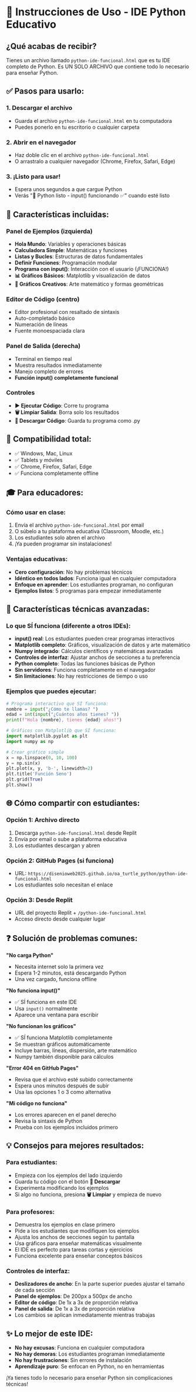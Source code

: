 # 🎯 Instrucciones de Uso - IDE Python Educativo

## ¿Qué acabas de recibir?

Tienes un archivo llamado `python-ide-funcional.html` que es tu IDE completo de Python. Es UN SOLO ARCHIVO que contiene todo lo necesario para enseñar Python.

## ✅ Pasos para usarlo:

### 1. Descargar el archivo
- Guarda el archivo `python-ide-funcional.html` en tu computadora
- Puedes ponerlo en tu escritorio o cualquier carpeta

### 2. Abrir en el navegador
- Haz doble clic en el archivo `python-ide-funcional.html`
- O arrastralo a cualquier navegador (Chrome, Firefox, Safari, Edge)

### 3. ¡Listo para usar!
- Espera unos segundos a que cargue Python
- Verás "🐍 Python listo - input() funcionando ✅" cuando esté listo

## 🚀 Características incluidas:

### Panel de Ejemplos (izquierda)
- **Hola Mundo**: Variables y operaciones básicas
- **Calculadora Simple**: Matemáticas y funciones
- **Listas y Bucles**: Estructuras de datos fundamentales
- **Definir Funciones**: Programación modular
- **Programa con input()**: Interacción con el usuario (¡FUNCIONA!)
- **📊 Gráficos Básicos**: Matplotlib y visualización de datos
- **🎨 Gráficos Creativos**: Arte matemático y formas geométricas

### Editor de Código (centro)
- Editor profesional con resaltado de sintaxis
- Auto-completado básico
- Numeración de líneas
- Fuente monoespaciada clara

### Panel de Salida (derecha)
- Terminal en tiempo real
- Muestra resultados inmediatamente
- Manejo completo de errores
- **Función input() completamente funcional**

### Controles
- **▶️ Ejecutar Código**: Corre tu programa
- **🗑️ Limpiar Salida**: Borra solo los resultados
- **💾 Descargar Código**: Guarda tu programa como .py

## 📱 Compatibilidad total:
- ✅ Windows, Mac, Linux
- ✅ Tablets y móviles
- ✅ Chrome, Firefox, Safari, Edge
- ✅ Funciona completamente offline

## 🎓 Para educadores:

### Cómo usar en clase:
1. Envía el archivo `python-ide-funcional.html` por email
2. O súbelo a tu plataforma educativa (Classroom, Moodle, etc.)
3. Los estudiantes solo abren el archivo
4. ¡Ya pueden programar sin instalaciones!

### Ventajas educativas:
- **Cero configuración**: No hay problemas técnicos
- **Idéntico en todos lados**: Funciona igual en cualquier computadora
- **Enfoque en aprender**: Los estudiantes programan, no configuran
- **Ejemplos listos**: 5 programas para empezar inmediatamente

## 🔧 Características técnicas avanzadas:

### Lo que SÍ funciona (diferente a otros IDEs):
- **input() real**: Los estudiantes pueden crear programas interactivos
- **Matplotlib completo**: Gráficos, visualización de datos y arte matemático
- **Numpy integrado**: Cálculos científicos y matemáticas avanzadas
- **Controles de interfaz**: Ajustar anchos de secciones a tu preferencia
- **Python completo**: Todas las funciones básicas de Python
- **Sin servidores**: Funciona completamente en el navegador
- **Sin limitaciones**: No hay restricciones de tiempo o uso

### Ejemplos que puedes ejecutar:
```python
# Programa interactivo que SÍ funciona:
nombre = input("¿Cómo te llamas? ")
edad = int(input("¿Cuántos años tienes? "))
print(f"Hola {nombre}, tienes {edad} años!")
```

```python
# Gráficos con Matplotlib que SÍ funciona:
import matplotlib.pyplot as plt
import numpy as np

# Crear gráfico simple
x = np.linspace(0, 10, 100)
y = np.sin(x)
plt.plot(x, y, 'b-', linewidth=2)
plt.title('Función Seno')
plt.grid(True)
plt.show()
```

## 🌐 Cómo compartir con estudiantes:

### Opción 1: Archivo directo
1. Descarga `python-ide-funcional.html` desde Replit
2. Envía por email o sube a plataforma educativa
3. Los estudiantes descargan y abren

### Opción 2: GitHub Pages (si funciona)
- URL: `https://disenioweb2025.github.io/oa_turtle_python/python-ide-funcional.html`
- Los estudiantes solo necesitan el enlace

### Opción 3: Desde Replit
- URL del proyecto Replit + `/python-ide-funcional.html`
- Acceso directo desde cualquier lugar

## ❓ Solución de problemas comunes:

**"No carga Python"**
- Necesita internet solo la primera vez
- Espera 1-2 minutos, está descargando Python
- Una vez cargado, funciona offline

**"No funciona input()"**
- ✅ SÍ funciona en este IDE
- Usa `input()` normalmente
- Aparece una ventana para escribir

**"No funcionan los gráficos"**
- ✅ SÍ funciona Matplotlib completamente
- Se muestran gráficos automáticamente
- Incluye barras, líneas, dispersión, arte matemático
- Numpy también disponible para cálculos

**"Error 404 en GitHub Pages"**
- Revisa que el archivo esté subido correctamente
- Espera unos minutos después de subir
- Usa las opciones 1 o 3 como alternativa

**"Mi código no funciona"**
- Los errores aparecen en el panel derecho
- Revisa la sintaxis de Python
- Prueba con los ejemplos incluidos primero

## 💡 Consejos para mejores resultados:

### Para estudiantes:
- Empieza con los ejemplos del lado izquierdo
- Guarda tu código con el botón **💾 Descargar**
- Experimenta modificando los ejemplos
- Si algo no funciona, presiona **🗑️ Limpiar** y empieza de nuevo

### Para profesores:
- Demuestra los ejemplos en clase primero
- Pide a los estudiantes que modifiquen los ejemplos
- Ajusta los anchos de secciones según tu pantalla
- Usa gráficos para enseñar matemáticas visualmente
- El IDE es perfecto para tareas cortas y ejercicios
- Funciona excelente para enseñar conceptos básicos

### Controles de interfaz:
- **Deslizadores de ancho**: En la parte superior puedes ajustar el tamaño de cada sección
- **Panel de ejemplos**: De 200px a 500px de ancho
- **Editor de código**: De 1x a 3x de proporción relativa
- **Panel de salida**: De 1x a 3x de proporción relativa
- Los cambios se aplican inmediatamente mientras trabajas

## ✨ Lo mejor de este IDE:
- **No hay excusas**: Funciona en cualquier computadora
- **No hay demoras**: Los estudiantes programan inmediatamente
- **No hay frustraciones**: Sin errores de instalación
- **Aprendizaje puro**: Se enfocan en Python, no en herramientas

¡Ya tienes todo lo necesario para enseñar Python sin complicaciones técnicas!
